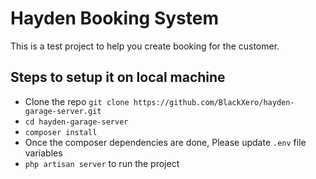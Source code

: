 # Hayden Booking System

This is a test project to help you create booking for the customer.

## Steps to setup it on local machine
- Clone the repo `git clone https://github.com/BlackXero/hayden-garage-server.git`
- `cd hayden-garage-server`
- `composer install`
- Once the composer dependencies are done, Please update `.env` file variables
- `php artisan server` to run the project
